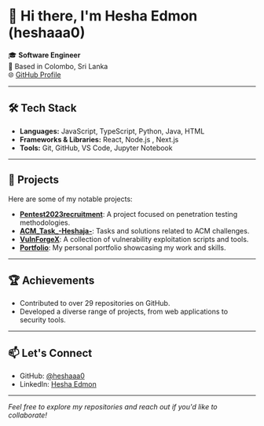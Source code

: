 # 👋 Hi there, I'm Hesha Edmon (heshaaa0)

🎓 **Software Engineer**  
📍 Based in Colombo, Sri Lanka  
🌐 [GitHub Profile](https://github.com/heshaaa0)

---

## 🛠️ Tech Stack

- **Languages:** JavaScript, TypeScript, Python, Java, HTML
- **Frameworks & Libraries:** React, Node.js , Next.js
- **Tools:** Git, GitHub, VS Code, Jupyter Notebook

---

## 🚀 Projects

Here are some of my notable projects:

- [**Pentest2023recruitment**](https://github.com/heshaaa0/Pentest2023recruitment): A project focused on penetration testing methodologies.
- [**ACM_Task_-Heshaja-**](https://github.com/heshaaa0/ACM_Task_-Heshaja-): Tasks and solutions related to ACM challenges.
- [**VulnForgeX**](https://github.com/heshaaa0/VulnForgeX): A collection of vulnerability exploitation scripts and tools.
- [**Portfolio**](https://github.com/heshaaa0/Portfolio): My personal portfolio showcasing my work and skills.

---

## 🏆 Achievements

- Contributed to over 29 repositories on GitHub.
- Developed a diverse range of projects, from web applications to security tools.

---

## 📫 Let's Connect

- GitHub: [@heshaaa0](https://github.com/heshaaa0)
- LinkedIn: [Hesha Edmon](https://www.linkedin.com/in/hesha-edmon-64b63a252/)

---

*Feel free to explore my repositories and reach out if you'd like to collaborate!*
